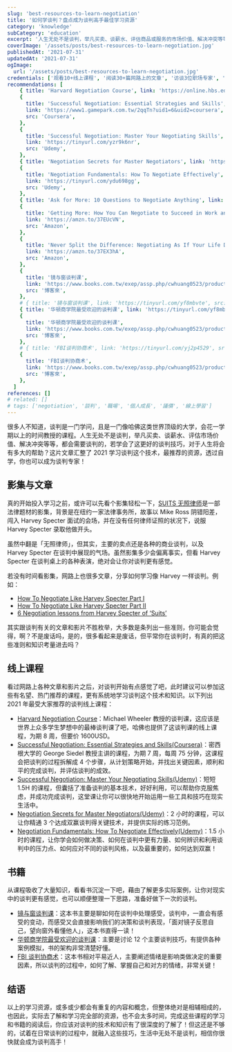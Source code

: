 ```yaml
---
slug: 'best-resources-to-learn-negotiation'
title: '如何学谈判？盘点成为谈判高手最佳学习资源'
category: 'knowledge'
subCategory: 'education'
excerpt: '人生无处不是谈判，举凡买卖、谈薪水、评估商品或服务的市场价值、解决冲突等等，都会需要谈判的，若学会了这更好的谈判方式，那人生将可以跃进多少？这片文章汇整了2021学习谈判这个技术，最推荐的资源，透过自学，你也可以成为谈判专家！'
coverImage: '/assets/posts/best-resources-to-learn-negotiation.jpg'
publishedAt: '2021-07-31'
updatedAt: '2021-07-31'
ogImage:
  url: '/assets/posts/best-resources-to-learn-negotiation.jpg'
credentials: ['观看10+线上课程', '阅读30+篇网路上的文章', '访谈3位职场专家', '阅读5本相关书籍']
recommendations: [
    { title: 'Harvard Negotiation Course', link: 'https://online.hbs.edu/courses/negotiation/', src: 'Harvard' },
    {
      title: 'Successful Negotiation: Essential Strategies and Skills',
      link: 'https://www1.gamepark.com.tw/2qqTn?uid1=6&uid2=coursera',
      src: 'Coursera',
    },
    {
      title: 'Successful Negotiation: Master Your Negotiating Skills',
      link: 'https://tinyurl.com/yzr9k6nr',
      src: 'Udemy',
    },
    { title: 'Negotiation Secrets for Master Negotiators', link: 'https://tinyurl.com/ygl3k6q6', src: 'Udemy' },
    {
      title: 'Negotiation Fundamentals: How To Negotiate Effectively',
      link: 'https://tinyurl.com/ydu698gg',
      src: 'Udemy',
    },
    { title: 'Ask for More: 10 Questions to Negotiate Anything', link: 'https://amzn.to/3g0SsLc', src: 'Amazon' },
    {
      title: 'Getting More: How You Can Negotiate to Succeed in Work and Life',
      link: 'https://amzn.to/37EUcVN',
      src: 'Amazon',
    },
    {
      title: 'Never Split the Difference: Negotiating As If Your Life Depended On It',
      link: 'https://amzn.to/37EX3hA',
      src: 'Amazon',
    },
    {
      title: '镜与窗谈判课',
      link: 'https://www.books.com.tw/exep/assp.php/cwhuang0523/products/0010873973?sloc=main&utm_source=cwhuang0523&utm_medium=ap-books&utm_content=recommend&utm_campaign=ap-202108',
      src: '博客來',
    },
    # { title: '镜与窗谈判课', link: 'https://tinyurl.com/yf8mbvte', src: '金石堂' },
    { title: '华顿商学院最受欢迎的谈判课', link: 'https://tinyurl.com/yf8mbvte', src: '金石堂' },
    {
      title: '华顿商学院最受欢迎的谈判课',
      link: 'https://www.books.com.tw/exep/assp.php/cwhuang0523/products/0010773987?utm_source=cwhuang0523&utm_medium=ap-books&utm_content=recommend&utm_campaign=ap-202108',
      src: '博客來',
    },
    # { title: 'FBI谈判协商术', link: 'https://tinyurl.com/yj2p4529', src: '金石堂' },
    {
      title: 'FBI谈判协商术',
      link: 'https://www.books.com.tw/exep/assp.php/cwhuang0523/products/0010725672?utm_source=cwhuang0523&utm_medium=ap-books&utm_content=recommend&utm_campaign=ap-202108',
      src: '博客來',
    },
  ]
references: []
# related: []
# tags: ['negotiation', '談判', '職場', '個人成長', '議價', '線上學習']
---
```


很多人不知道，谈判是一门学问，且是一门像哈佛这类世界顶级的大学，会花一学期以上的时间教授的课程。人生无处不是谈判，举凡买卖、谈薪水、评估市场价值、解决冲突等等，都会需要谈判的，若学会了这更好的谈判技巧，对于人生将会有多大的帮助？这片文章汇整了 2021 学习谈判这个技术，最推荐的资源，透过自学，你也可以成为谈判专家！

## 影集与文章

真的开始投入学习之前，或许可以先看个影集轻松一下，[SUITS 无照律师](https://www.imdb.com/title/tt1632701/)是一部法律题材的影集，背景是在纽约一家法律事务所，故事以 Mike Ross 阴错阳差，闯入 Harvey Specter 面试的会场，并在没有任何律师证照的状况下，说服 Harvey Specter 录取他做开头。

虽然中翻是「无照律师」，但其实，主要的卖点还是各种的商业谈判，以及 Harvey Specter 在谈判中展现的气场。虽然影集多少会偏离事实，但看 Harvey Specter 在谈判桌上的各种表演，绝对会让你对谈判更有感觉。

若没有时间看影集，网路上也很多文章，分享如何学习像 Harvey 一样谈判。例如：

- [How To Negotiate Like Harvey Specter Part I](https://www.linkedin.com/pulse/20140814142934-347559225-how-to-negotiate-like-harvey-specter/)
- [How To Negotiate Like Harvey Specter Part II](https://www.linkedin.com/pulse/20141204130253-347559225-how-to-negotiate-like-harvey-specter-part-ii/)
- [6 Negotiation lessons from Harvey Specter of ‘Suits’](https://www.scotwork.com.au/negotiation-blog/2018/6-negotiation-lessons-from-harvey-spectre-of-suits/)

其实跟谈判有关的文章和影片不胜枚举，大多数是条列出一些准则，你可能会觉得，啊？不是废话吗，是的，很多看起来是废话，但平常你在谈判时，有真的把这些准则和知识考量进去吗？

## 线上课程

看过网路上各种文章和影片之后，对谈判开始有点感觉了吧，此时建议可以参加这些有名望、热门推荐的课程，更有系统地学习谈判这个技术和知识。以下列出 2021 年最受大家推荐的谈判线上课程：

- [Harvard Negotiation Course](https://online.hbs.edu/courses/negotiation/)：Michael Wheeler 教授的谈判课，这应该是世界上众多学生梦想中的最棒谈判课了吧，哈佛也提供了这谈判课的线上课程，为期 8 周，但要价 1600USD。
- [Successful Negotiation: Essential Strategies and Skills(Coursera)](https://www1.gamepark.com.tw/2qqTn?uid1=6&uid2=coursera)：密西根大学的 George Siedel 教授主讲的课程，为期 7 周，每周 75 分钟，这课程会把谈判的过程拆解成 4 个步骤，从计划策略开始，并找出关键因素，顺利和平的完成谈判，并评估谈判的成效。
- [Successful Negotiation: Master Your Negotiating Skills(Udemy)](https://tinyurl.com/yzr9k6nr)：短短 1.5H 的课程，但囊括了准备谈判的基本技术，好好利用，可以帮助你克服焦虑，并成功完成谈判，这堂课让你可以很快地开始运用一些工具和技巧在现实生活中。
- [Negotiation Secrets for Master Negotiators(Udemy)](https://tinyurl.com/ygl3k6q6)：2 小时的课程，可以让你精通 3 个达成双赢谈判得关键技术，并提供实际的练习范例。
- [Negotiation Fundamentals: How To Negotiate Effectively(Udemy)](https://tinyurl.com/ydu698gg)：1.5 小时的课程，让你学会如何做决策、如何在谈判中更有力量、如何辨识和利用谈判中的压力点、如何应对不同的谈判风格，以及最重要的，如何达到双赢！

## 书籍

从课程吸收了大量知识，看看书沉淀一下吧，藉由了解更多实际案例，让你对现实中的谈判更有感觉，也可以顺便整理一下思路，准备好做下一次的谈判。

- [镜与窗谈判课](https://www.books.com.tw/exep/assp.php/cwhuang0523/products/0010873973?sloc=main&utm_source=cwhuang0523&utm_medium=ap-books&utm_content=recommend&utm_campaign=ap-202108)：这本书主要是聊如何在谈判中处理感受，谈判中，一直会有感受的变动，而感受又会直接影响我们的决策和谈判表现，「面对镜子反思自己，望向窗外看懂他人」，这本书直得一读！
- [华顿商学院最受欢迎的谈判课](https://www.books.com.tw/exep/assp.php/cwhuang0523/products/0010773987?utm_source=cwhuang0523&utm_medium=ap-books&utm_content=recommend&utm_campaign=ap-202108)：主要是讨论 12 个主要谈判技巧，有提供各种案例模拟，书的架构非常清楚好懂。
- [FBI 谈判协商术](https://www.books.com.tw/exep/assp.php/cwhuang0523/products/0010725672?utm_source=cwhuang0523&utm_medium=ap-books&utm_content=recommend&utm_campaign=ap-202108)：这本书相对平易近人，主要阐述情绪是影响类做决定的重要因素，所以谈判的过程中，如何了解、掌握自己和对方的情绪，非常关键！

## 结语

以上的学习资源，或多或少都会有重复的内容和概念，但整体绝对是相辅相成的，也因此，实际去了解和学习完全部的资源，也不会太多时间，完成这些课程的学习和书籍的阅读后，你应该对谈判的技术和知识有了很深度的了解了！但这还是不够的，试着在日常谈判的过程中，就融入这些技巧，生活中无处不是谈判，相信你很快就会成为谈判高手！
